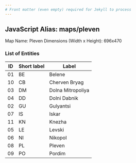 ```yaml
---
# Front matter (even empty) required for Jekyll to process
---
```


## JavaScript Alias: maps/pleven

Map Name: Pleven
Dimensions (Width x Height): 696x470





### List of Entities

ID | Short label | Label
---|---|---|
01|BE|Belene
10|CB|Cherven Bryag
03|DM|Dolna Mitropoliya
04|DD|Dolni Dabnik
02|GU|Gulyantsi
07|IS|Iskar
11|KN|Knezha
05|LE|Levski
06|NI|Nikopol
08|PL|Pleven
09|PO|Pordim

